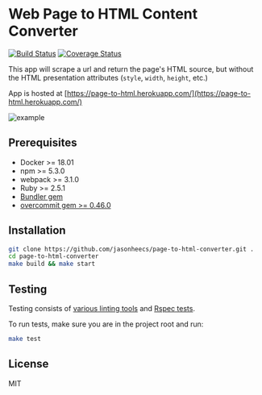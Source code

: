 # Web Page to HTML Content Converter

[![Build Status][travis-badge]][travis-link] [![Coverage Status][coveralls-badge]][coveralls-link]

This app will scrape a url and return the page's HTML source, but without the HTML presentation attributes (`style`, `width`, `height`, etc.)

App is hosted at [https://page-to-html.herokuapp.com/](https://page-to-html.herokuapp.com/)

![example](https://i.imgur.com/GMlpuR6.gif "Example")

## Prerequisites
- Docker >= 18.01
- npm >= 5.3.0
- webpack >= 3.1.0
- Ruby >= 2.5.1
- [Bundler gem](https://bundler.io/)
- [overcommit gem >= 0.46.0](https://github.com/brigade/overcommit)

## Installation
```bash
git clone https://github.com/jasonheecs/page-to-html-converter.git .
cd page-to-html-converter
make build && make start
```

## Testing
Testing consists of [various linting tools](.overcommit.yml) and [Rspec tests](./app/spec).

To run tests, make sure you are in the project root and run:
```bash
make test
```

## License
MIT

[coveralls-badge]: https://coveralls.io/repos/github/jasonheecs/page-to-html-converter/badge.svg?branch=master
[coveralls-link]: https://coveralls.io/github/jasonheecs/page-to-html-converter?branch=master
[travis-badge]: https://travis-ci.com/jasonheecs/page-to-html-converter.svg?branch=master
[travis-link]: https://travis-ci.com/jasonheecs/page-to-html-converter
